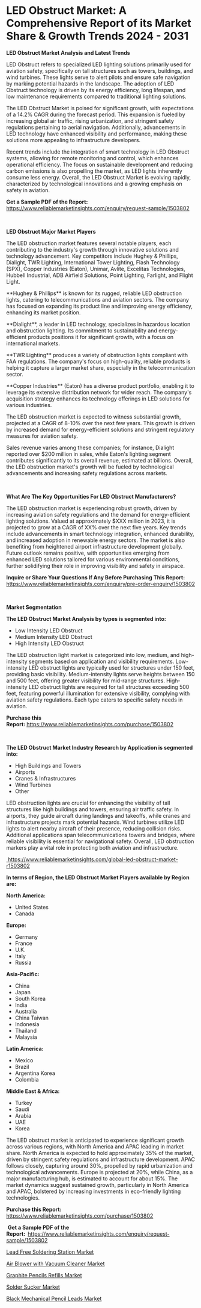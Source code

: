 <p><h1>LED Obstruct Market: A Comprehensive Report of its Market Share & Growth Trends 2024 - 2031</h1></p><p><strong>LED Obstruct Market Analysis and Latest Trends</strong></p>
<p><p>LED Obstruct refers to specialized LED lighting solutions primarily used for aviation safety, specifically on tall structures such as towers, buildings, and wind turbines. These lights serve to alert pilots and ensure safe navigation by marking potential hazards in the landscape. The adoption of LED Obstruct technology is driven by its energy efficiency, long lifespan, and low maintenance requirements compared to traditional lighting solutions.</p><p>The LED Obstruct Market is poised for significant growth, with expectations of a 14.2% CAGR during the forecast period. This expansion is fueled by increasing global air traffic, rising urbanization, and stringent safety regulations pertaining to aerial navigation. Additionally, advancements in LED technology have enhanced visibility and performance, making these solutions more appealing to infrastructure developers.</p><p>Recent trends include the integration of smart technology in LED Obstruct systems, allowing for remote monitoring and control, which enhances operational efficiency. The focus on sustainable development and reducing carbon emissions is also propelling the market, as LED lights inherently consume less energy. Overall, the LED Obstruct Market is evolving rapidly, characterized by technological innovations and a growing emphasis on safety in aviation.</p></p>
<p><strong>Get a Sample PDF of the Report:&nbsp;</strong> <a href="https://www.reliablemarketinsights.com/enquiry/request-sample/1503802?utm_campaign=1340&utm_medium=2&utm_source=Github&utm_content=ia&utm_term=27092024&utm_id=led-obstruct">https://www.reliablemarketinsights.com/enquiry/request-sample/1503802</a></p>
<p>&nbsp;</p>
<p><strong>LED Obstruct Major Market Players</strong></p>
<p><p>The LED obstruction market features several notable players, each contributing to the industry's growth through innovative solutions and technology advancement. Key competitors include Hughey & Phillips, Dialight, TWR Lighting, International Tower Lighting, Flash Technology (SPX), Copper Industries (Eaton), Unimar, Avlite, Excelitas Technologies, Hubbell Industrial, ADB Airfield Solutions, Point Lighting, Farlight, and Flight Light.</p><p>**Hughey & Phillips** is known for its rugged, reliable LED obstruction lights, catering to telecommunications and aviation sectors. The company has focused on expanding its product line and improving energy efficiency, enhancing its market position. </p><p>**Dialight**, a leader in LED technology, specializes in hazardous location and obstruction lighting. Its commitment to sustainability and energy-efficient products positions it for significant growth, with a focus on international markets.</p><p>**TWR Lighting** produces a variety of obstruction lights compliant with FAA regulations. The company's focus on high-quality, reliable products is helping it capture a larger market share, especially in the telecommunication sector.</p><p>**Copper Industries** (Eaton) has a diverse product portfolio, enabling it to leverage its extensive distribution network for wider reach. The company's acquisition strategy enhances its technology offerings in LED solutions for various industries.</p><p>The LED obstruction market is expected to witness substantial growth, projected at a CAGR of 8-10% over the next few years. This growth is driven by increased demand for energy-efficient solutions and stringent regulatory measures for aviation safety.</p><p>Sales revenue varies among these companies; for instance, Dialight reported over $200 million in sales, while Eaton's lighting segment contributes significantly to its overall revenue, estimated at billions. Overall, the LED obstruction market's growth will be fueled by technological advancements and increasing safety regulations across markets.</p></p>
<p>&nbsp;</p>
<p><strong>What Are The Key Opportunities For LED Obstruct Manufacturers?</strong></p>
<p><p>The LED obstruction market is experiencing robust growth, driven by increasing aviation safety regulations and the demand for energy-efficient lighting solutions. Valued at approximately $XXX million in 2023, it is projected to grow at a CAGR of XX% over the next five years. Key trends include advancements in smart technology integration, enhanced durability, and increased adoption in renewable energy sectors. The market is also benefiting from heightened airport infrastructure development globally. Future outlook remains positive, with opportunities emerging from enhanced LED solutions tailored for various environmental conditions, further solidifying their role in improving visibility and safety in airspace.</p></p>
<p><strong>Inquire or Share Your Questions If Any Before Purchasing This Report:</strong> <a href="https://www.reliablemarketinsights.com/enquiry/pre-order-enquiry/1503802?utm_campaign=1340&utm_medium=2&utm_source=Github&utm_content=ia&utm_term=27092024&utm_id=led-obstruct">https://www.reliablemarketinsights.com/enquiry/pre-order-enquiry/1503802</a></p>
<p>&nbsp;</p>
<p><strong>Market Segmentation</strong></p>
<p><strong>The LED Obstruct Market Analysis by types is segmented into:</strong></p>
<p><ul><li>Low Intensity LED Obstruct</li><li>Medium Intensity LED Obstruct</li><li>High Intensity LED Obstruct</li></ul></p>
<p><p>The LED obstruction light market is categorized into low, medium, and high-intensity segments based on application and visibility requirements. Low-intensity LED obstruct lights are typically used for structures under 150 feet, providing basic visibility. Medium-intensity lights serve heights between 150 and 500 feet, offering greater visibility for mid-range structures. High-intensity LED obstruct lights are required for tall structures exceeding 500 feet, featuring powerful illumination for extensive visibility, complying with aviation safety regulations. Each type caters to specific safety needs in aviation.</p></p>
<p><strong>Purchase this Report:&nbsp;</strong><a href="https://www.reliablemarketinsights.com/purchase/1503802?utm_campaign=1340&utm_medium=2&utm_source=Github&utm_content=ia&utm_term=27092024&utm_id=led-obstruct">https://www.reliablemarketinsights.com/purchase/1503802</a></p>
<p>&nbsp;</p>
<p><strong>The LED Obstruct Market Industry Research by Application is segmented into:</strong></p>
<p><ul><li>High Buildings and Towers</li><li>Airports</li><li>Cranes & Infrastructures</li><li>Wind Turbines</li><li>Other</li></ul></p>
<p><p>LED obstruction lights are crucial for enhancing the visibility of tall structures like high buildings and towers, ensuring air traffic safety. In airports, they guide aircraft during landings and takeoffs, while cranes and infrastructure projects mark potential hazards. Wind turbines utilize LED lights to alert nearby aircraft of their presence, reducing collision risks. Additional applications span telecommunications towers and bridges, where reliable visibility is essential for navigational safety. Overall, LED obstruction markers play a vital role in protecting both aviation and infrastructure.</p></p>
<p><a href="https://www.reliablemarketinsights.com/global-led-obstruct-market-r1503802?utm_campaign=1340&utm_medium=2&utm_source=Github&utm_content=ia&utm_term=27092024&utm_id=led-obstruct">&nbsp;https://www.reliablemarketinsights.com/global-led-obstruct-market-r1503802</a></p>
<p><strong>In terms of Region, the LED Obstruct Market Players available by Region are:</strong></p>
<p>
    <p> <strong> North America: </strong>
        <ul>
            <li>United States</li>
            <li>Canada</li>
        </ul>
        </p> 
    <p> <strong> Europe: </strong>
        <ul>
            <li>Germany</li>
            <li>France</li>
            <li>U.K.</li>
            <li>Italy</li>
            <li>Russia</li>
        </ul>
        </p> 
    <p> <strong> Asia-Pacific: </strong>
        <ul>
            <li>China</li>
            <li>Japan</li>
            <li>South Korea</li>
            <li>India</li>
            <li>Australia</li>
            <li>China Taiwan</li>
            <li>Indonesia</li>
            <li>Thailand</li>
            <li>Malaysia</li>
        </ul>
        </p> 
    <p> <strong> Latin America: </strong>
        <ul>
            <li>Mexico</li>
            <li>Brazil</li>
            <li>Argentina Korea</li>
            <li>Colombia</li>
        </ul>
        </p> 
    <p> <strong> Middle East & Africa: </strong>
        <ul>
            <li>Turkey</li>
            <li>Saudi</li>
            <li>Arabia</li>
            <li>UAE</li>
            <li>Korea</li>
        </ul>
    </p>
    </p>
<p><p>The LED obstruct market is anticipated to experience significant growth across various regions, with North America and APAC leading in market share. North America is expected to hold approximately 35% of the market, driven by stringent safety regulations and infrastructure development. APAC follows closely, capturing around 30%, propelled by rapid urbanization and technological advancements. Europe is projected at 20%, while China, as a major manufacturing hub, is estimated to account for about 15%. The market dynamics suggest sustained growth, particularly in North America and APAC, bolstered by increasing investments in eco-friendly lighting technologies.</p></p>
<p><strong>Purchase this Report: </strong><a href="https://www.reliablemarketinsights.com/purchase/1503802?utm_campaign=1340&utm_medium=2&utm_source=Github&utm_content=ia&utm_term=27092024&utm_id=led-obstruct">https://www.reliablemarketinsights.com/purchase/1503802</a></p>
<p>&nbsp;<strong>Get a Sample PDF of the Report:&nbsp;&nbsp;</strong><a href="https://www.reliablemarketinsights.com/enquiry/request-sample/1503802?utm_campaign=1340&utm_medium=2&utm_source=Github&utm_content=ia&utm_term=27092024&utm_id=led-obstruct">https://www.reliablemarketinsights.com/enquiry/request-sample/1503802</a></p>
<p><strong></strong></p>
<p><p><a href="https://www.linkedin.com/pulse/lead-free-soldering-station-market-size-growing-cagr-55-report-f0pce?trackingId=ZnBuLv4USfGpG3TYpga0fA%3D%3D&utm_campaign=1340&utm_medium=2&utm_source=Github&utm_content=ia&utm_term=27092024&utm_id=led-obstruct">Lead Free Soldering Station Market</a></p><p><a href="https://www.linkedin.com/pulse/navigating-air-blower-vacuum-cleaner-market-expert-analysis-3xvae?trackingId=GMT5NaNaTIyYM0GAybHeWA%3D%3D&utm_campaign=1340&utm_medium=2&utm_source=Github&utm_content=ia&utm_term=27092024&utm_id=led-obstruct">Air Blower with Vacuum Cleaner Market</a></p><p><a href="https://issuu.com/reportprime-2/docs/graphite-pencils-refills-market-siz_80ae704ad973b2?utm_campaign=1340&utm_medium=2&utm_source=Github&utm_content=ia&utm_term=27092024&utm_id=led-obstruct">Graphite Pencils Refills Market</a></p><p><a href="https://www.linkedin.com/pulse/emerging-opportunities-challenges-global-solder-sucker-market-y6afe?trackingId=wq6NPFpHQ3aYrpTry8tPNw%3D%3D&utm_campaign=1340&utm_medium=2&utm_source=Github&utm_content=ia&utm_term=27092024&utm_id=led-obstruct">Solder Sucker Market</a></p><p><a href="https://issuu.com/reportprime-2/docs/black-mechanical-pencil-leads-marke_c31de15ea65b9f?utm_campaign=1340&utm_medium=2&utm_source=Github&utm_content=ia&utm_term=27092024&utm_id=led-obstruct">Black Mechanical Pencil Leads Market</a></p></p>